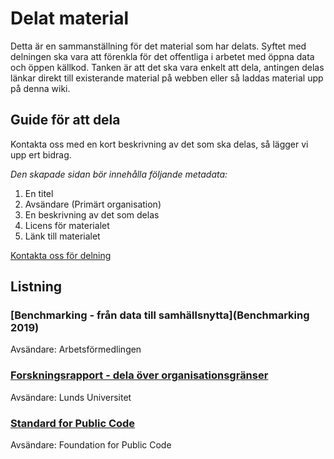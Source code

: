 # Delat material

Detta är en sammanställning för det material som har delats. Syftet med delningen ska vara att förenkla för det offentliga i arbetet med öppna data och öppen källkod. Tanken är att det ska vara enkelt att dela, antingen delas länkar direkt till existerande material på webben eller så laddas material upp på denna wiki.

## Guide för att dela
Kontakta oss med en kort beskrivning av det som ska delas, så lägger vi upp ert bidrag. 

*Den skapade sidan bör innehålla följande metadata:*
1. En titel
2. Avsändare (Primärt organisation)
3. En beskrivning av det som delas
4. Licens för materialet
5. Länk till materialet

[Kontakta oss för delning](mailto:maria.dalhage@arbetsformedlingen.se)

## Listning

### [Benchmarking - från data till samhällsnytta](Benchmarking 2019)
Avsändare: Arbetsförmedlingen

### [Forskningsrapport - dela över organisationsgränser](uploads/4906d174106904b8902edf792092c0e7/EGOV2020.pdf)
Avsändare: Lunds Universitet

### [Standard for Public Code](Standard-for-Public-Code)
Avsändare: Foundation for Public Code
